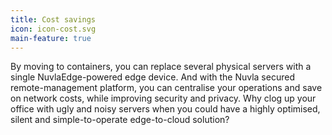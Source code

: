 ```yaml
---
title: Cost savings
icon: icon-cost.svg
main-feature: true
---
```


By moving to containers, you can replace several physical servers with a single NuvlaEdge-powered edge device. And with the Nuvla secured remote-management platform, you can centralise your operations and save on network costs, while improving security and privacy. Why clog up your office with ugly and noisy servers when you could have a highly optimised, silent and simple-to-operate edge-to-cloud solution?
